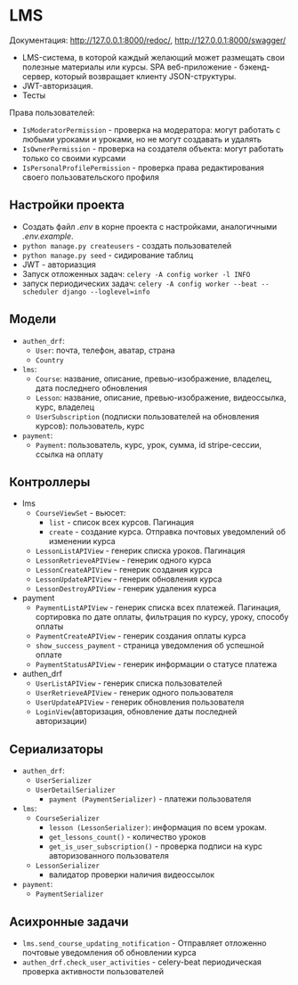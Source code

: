 # LMS
Документация: http://127.0.0.1:8000/redoc/, http://127.0.0.1:8000/swagger/

+ LMS-система, в которой каждый желающий может размещать свои полезные материалы или курсы.
SPA веб-приложение - бэкенд-сервер, который возвращает клиенту JSON-структуры. 
+ JWT-авторизация.
+ Тесты 

Права пользователей:
+ ``IsModeratorPermission`` - проверка на модератора: могут работать с любыми уроками и уроками, но не могут создавать и удалять
+ ``IsOwnerPermission`` - проверка на создателя объекта: могут работать только со своими курсами
+ ``IsPersonalProfilePermission`` - проверка права редактирования своего пользовательского профиля


## Настройки проекта
* Создать файл *.env* в корне проекта с настройками, аналогичными *.env.example*.
* ``python manage.py createusers`` - создать пользователей
* ``python manage.py seed`` - сидирование таблиц
* JWT - авториазция
* Запуск отложенных задач: ``celery -A config worker -l INFO``
* запуск периодических задач: ``celery -A config worker --beat --scheduler django --loglevel=info``

## Модели
+ ``authen_drf``: 
  * ``User``: почта, телефон, аватар, страна
  * ``Country``
+ ``lms``: 
  + ``Course``: название, описание, превью-изображение, владелец, дата последнего обновления
  + ``Lesson``: название, описание, превью-изображение, видеоссылка, курс, владелец
  + ``UserSubscription`` (подписки пользователей на обновления курсов): пользователь, курс
+ ``payment``:
  * ``Payment``: пользователь, курс, урок, сумма, id stripe-сессии, ссылка на оплату

## Контроллеры
+ lms
  + ``CourseViewSet`` - вьюсет: 
    * ``list`` - список всех курсов. Пагинация 
    * ``create`` - создание курса. Отправка почтовых уведомлений об изменении курса
  + ``LessonListAPIView`` - генерик списка уроков. Пагинация
  + ``LessonRetrieveAPIView`` - генерик одного курса 
  + ``LessonCreateAPIView`` - генерик создания курса
  + ``LessonUpdateAPIView`` - генерик обновления курса
  + ``LessonDestroyAPIView`` - генерик удаления курса
+ payment
  + ``PaymentListAPIView`` - генерик списка всех платежей. Пагинация, сортировка по дате оплаты, фильтрация по курсу, уроку, способу оплаты
  + ``PaymentCreateAPIView`` - генерик создания оплаты курса
  + ``show_success_payment`` - страница уведомления об успешной оплате
  + ``PaymentStatusAPIView`` - генерик информации о статусе платежа
+ authen_drf
  + ``UserListAPIView`` - генерик списка пользователей
  + ``UserRetrieveAPIView`` - генерик одного пользователя
  + ``UserUpdateAPIView`` - генерик обновления пользователя
  + ``LoginView``(авторизация, обновление даты последней авторизации)

## Сериализаторы
+ ``authen_drf``: 
    * ``UserSerializer``
    * ``UserDetailSerializer``
      + ``payment (PaymentSerializer)`` - платежи пользователя
+ ``lms``: 
  * ``CourseSerializer``
    + ``lesson (LessonSerializer)``: информация по всем урокам.
    + ``get_lessons_count()`` - количество уроков
    + ``get_is_user_subscription()`` - проверка подписи на курс авторизованного пользователя
  * ``LessonSerializer``
    + валидатор проверки наличия видеоссылок
+ ``payment``: 
  * ``PaymentSerializer``

## Асихронные задачи
+ ``lms.send_course_updating_notification`` - Отправляет отложенно почтовые уведомления об обновлении курса
+ ``authen_drf.check_user_activities`` - celery-beat периодическая проверка активности пользователей
